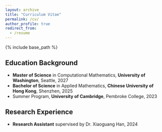```yaml
---
layout: archive
title: "Curriculum Vitae"
permalink: /cv/
author_profile: true
redirect_from:
  - /resume
---
```


{% include base_path %}
## Education Background
- <b>Master of Science</b> in Computational Mathematics, <b>University of Washington</b>, Seattle, 2027
- <b>Bachelor of Science</b> in Applied Mathematics, <b>Chinese University of Hong Kong</b>, Shenzhen, 2025
- Summer Program, <b>University of Cambridge</b>, Pembroke College, 2023

## Research Experience
- <b>Research Assistant</b> supervised by Dr. Xiaoguang Han, 2024
